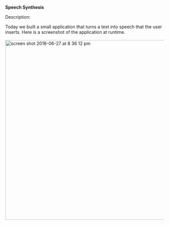 <strong>Speech Synthesis</strong>

Description:<br>

Today we built a small application that turns a text into speech that the user inserts. Here is  a screenshot of the application at runtime. <br><br> 
<img width="571" alt="screen shot 2018-06-27 at 8 36 12 pm" src="https://user-images.githubusercontent.com/33431535/42006763-ce001028-7a49-11e8-8c2a-b356f9017e13.png">
